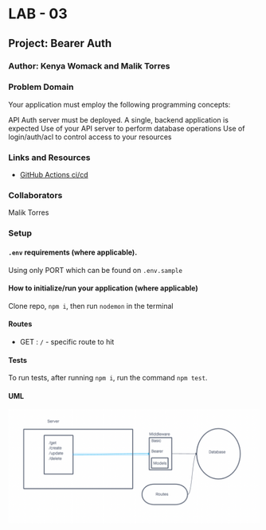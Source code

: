 # LAB - 03

## Project: Bearer Auth

### Author: Kenya Womack and Malik Torres

### Problem Domain

Your application must employ the following programming concepts:

API Auth server must be deployed. A single, backend application is expected
Use of your API server to perform database operations
Use of login/auth/acl to control access to your resources

### Links and Resources

- [GitHub Actions ci/cd](https://github.com/MalikTorres/inventory-server)


### Collaborators

Malik Torres

### Setup

#### `.env` requirements (where applicable).

Using only PORT which can be found on `.env.sample`

#### How to initialize/run your application (where applicable)

Clone repo, `npm i`, then run `nodemon` in the terminal

#### Routes

- GET : `/` - specific route to hit

#### Tests

To run tests, after running `npm i`, run the command `npm test`.

#### UML

![UML image](UMLlab09.png)
